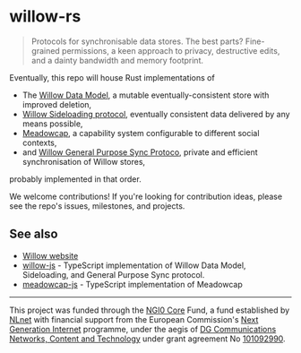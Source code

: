 # willow-rs

> Protocols for synchronisable data stores. The best parts? Fine-grained permissions, a keen approach to privacy, destructive edits, and a dainty bandwidth and memory footprint.

Eventually, this repo will house Rust implementations of

- The [Willow Data Model](https://willowprotocol.org/specs/data-model/index.html#data_model), a mutable eventually-consistent store with improved deletion,
- [Willow Sideloading protocol](https://willowprotocol.org/specs/sideloading/index.html#sideloading), eventually consistent data delivered by any means possible,
- [Meadowcap](https://willowprotocol.org/specs/meadowcap/index.html#meadowcap), a capability system configurable to different social contexts,
- and [Willow General Purpose Sync Protoco](https://willowprotocol.org/specs/sync/index.html#sync), private and efficient synchronisation of Willow stores,

probably implemented in that order.

We welcome contributions! If you're looking for contribution ideas, please see the repo's issues, milestones, and projects.

## See also

- [Willow website](https://willowprotocol.org)
- [willow-js](https://github.com/earthstar-project/willow-js) - TypeScript implementation of Willow Data Model, Sideloading, and General Purpose Sync protocol.
- [meadowcap-js](https://github.com/earthstar-project/meadowcap-js) - TypeScript implementation of Meadowcap

---

This project was funded through the [NGI0 Core](https://nlnet.nl/core) Fund, a fund established by [NLnet](https://nlnet.nl/) with financial support from the European Commission's [Next Generation Internet](https://ngi.eu/) programme, under the aegis of [DG Communications Networks, Content and Technology](https://commission.europa.eu/about-european-commission/departments-and-executive-agencies/communications-networks-content-and-technology_en) under grant agreement No [101092990](https://cordis.europa.eu/project/id/101092990).